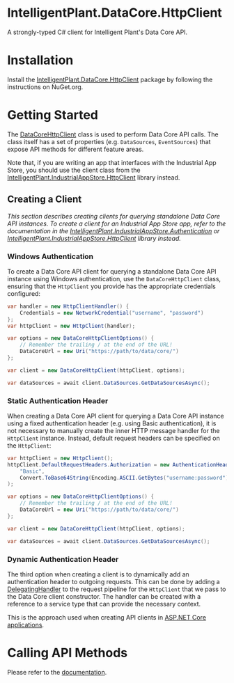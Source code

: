 ﻿# IntelligentPlant.DataCore.HttpClient

A strongly-typed C# client for Intelligent Plant's Data Core API.


# Installation

Install the [IntelligentPlant.DataCore.HttpClient](https://www.nuget.org/packages/IntelligentPlant.DataCore.HttpClient) package by following the instructions on NuGet.org.


# Getting Started

The [DataCoreHttpClient](./DataCoreHttpClient.cs) class is used to perform Data Core API calls. The class itself has a set of properties (e.g. `DataSources`, `EventSources`) that expose API methods for different feature areas.

Note that, if you are writing an app that interfaces with the Industrial App Store, you should use the client class from the [IntelligentPlant.IndustrialAppStore.HttpClient](/src/IntelligentPlant.IndustrialAppStore.HttpClient/IndustrialAppStoreHttpClient.cs) library instead.


## Creating a Client

_This section describes creating clients for querying standalone Data Core API instances. To create a client for an Industrial App Store app, refer to the documentation in the [IntelligentPlant.IndustrialAppStore.Authentication](/src/IntelligentPlant.IndustrialAppStore.Authentication) or [IntelligentPlant.IndustrialAppStore.HttpClient](/src/IntelligentPlant.IndustrialAppStore.HttpClient) library instead._


### Windows Authentication

To create a Data Core API client for querying a standalone Data Core API instance using Windows authentication, use the `DataCoreHttpClient` class, ensuring that the `HttpClient` you provide has the appropriate credentials configured:

```csharp
var handler = new HttpClientHandler() {
    Credentials = new NetworkCredential("username", "password")
};
var httpClient = new HttpClient(handler);

var options = new DataCoreHttpClientOptions() {
    // Remember the trailing / at the end of the URL!
    DataCoreUrl = new Uri("https://path/to/data/core/")
};

var client = new DataCoreHttpClient(httpClient, options);

var dataSources = await client.DataSources.GetDataSourcesAsync();
```


### Static Authentication Header

When creating a Data Core API client for querying a Data Core API instance using a fixed authentication header (e.g. using Basic authentication), it is not necessary to manually create the inner HTTP message handler for the `HttpClient` instance. Instead, default request headers can be specified on the `HttpClient`:

```csharp
var httpClient = new HttpClient();
httpClient.DefaultRequestHeaders.Authorization = new AuthenticationHeaderValue(
    "Basic",
    Convert.ToBase64String(Encoding.ASCII.GetBytes("username:password"))
);

var options = new DataCoreHttpClientOptions() {
    // Remember the trailing / at the end of the URL!
    DataCoreUrl = new Uri("https://path/to/data/core/")
};

var client = new DataCoreHttpClient(httpClient, options);

var dataSources = await client.DataSources.GetDataSourcesAsync();
```


### Dynamic Authentication Header

The third option when creating a client is to dynamically add an authentication header to outgoing requests. This can be done by adding a [DelegatingHandler](https://docs.microsoft.com/en-us/dotnet/api/system.net.http.delegatinghandler) to the request pipeline for the `HttpClient` that we pass to the Data Core client constructor. The handler can be created with a reference to a service type that can provide the necessary context.

This is the approach used when creating API clients in [ASP.NET Core applications](../IntelligentPlant.IndustrialAppStore.Authentication/Http/TokenStoreAuthenticationHandler.cs).


# Calling API Methods

Please refer to the [documentation](/docs/data-core-api-client).
